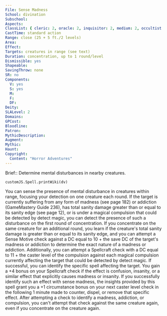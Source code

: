 ```yaml
---
File: Sense Madness
School: divination
Subschool: 
Aspects: 
ClassList: { cleric: 2, oracle: 2, inquisitor: 2, medium: 2, occultist: 2, paladin: 2, psychic: 2 }
CastTime: standard action
Range: close (25 + 5 ft./2 levels)
Area: 
Effect: 
Targets: creatures in range (see text)
Duration: concentration, up to 1 round/level
Dismissible: yes
Shapeable: 
SavingThrow: none
SR: no
Components:
  V: yes
  S: yes
  M: 
  F: 
  DF: 
Deity: 
SLALevel: 2
Domains: 
GPCost: 
Bloodline: 
Patron: 
MythicDescription: 
Augment: 
Mythic: 
Haunt: 
Copyright:
  Content: "Horror Adventures"
---
```

Brief:: Determine mental disturbances in nearby creatures.

```dataviewjs
customJS.Spell.printWiki(dv)
```

You can sense the presence of mental disturbance in creatures within range, focusing your detection on one creature each round. If the target is currently suffering from any form of madness (see page 182) or addiction (GameMastery Guide 236), has total sanity damage greater than or equal to its sanity edge (see page 12), or is under a magical compulsion that could be detected by detect magic, you can detect the presence of such a disturbance on the first round of concentration.  If you concentrate on the same creature for an additional round, you learn if the creature's total sanity damage is greater than or equal to its sanity edge, and you can attempt a Sense Motive check against a DC equal to 10 + the save DC of the target's madness or addiction to determine the exact nature of a madness or addiction. Additionally, you can attempt a Spellcraft check with a DC equal to 11 + the caster level of the compulsion against each magical compulsion currently affecting the target that could be detected by detect magic. If successful, you can identify the specific spell affecting the target. You gain a +4 bonus on your Spellcraft check if the effect is confusion, insanity, or a similar effect that explicitly causes madness or insanity. If you successfully identify such an effect with sense madness, the insights provided  by this spell grant you a +1 circumstance bonus on your next caster level check in the following 1 minute made to counter, dispel, or remove that specific effect. After attempting a check to identify a madness, addiction, or compulsion, you can't attempt that check against the same creature again, even if you concentrate on the creature again.
